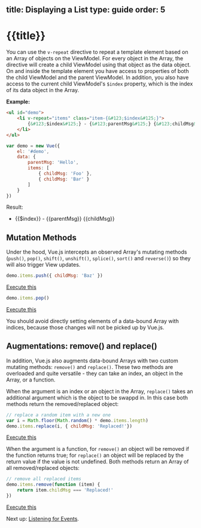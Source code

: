 title: Displaying a List
type: guide
order: 5
---

# {{title}}

You can use the `v-repeat` directive to repeat a template element based on an Array of objects on the ViewModel. For every object in the Array, the directive will create a child ViewModel using that object as the data object. On and inside the template element you have access to properties of both the child ViewModel and the parent ViewModel. In addition, you also have access to the current child ViewModel's `$index` property, which is the index of its data object in the Array.

**Example:**

``` html
<ul id="demo">
    <li v-repeat="items" class="item-{&#123;$index&#125;}">
        {&#123;$index&#125;} - {&#123;parentMsg&#125;} {&#123;childMsg&#125;}
    </li>
</ul>
```

``` js
var demo = new Vue({
    el: '#demo',
    data: {
        parentMsg: 'Hello',
        items: [
            { childMsg: 'Foo' },
            { childMsg: 'Bar' }
        ]
    }
})
```

Result:

<ul id="demo"><li v-repeat="items" class="item-{&#123;$index&#125;}">{&#123;$index&#125;} - {&#123;parentMsg&#125;} {&#123;childMsg&#125;}</li></ul>
<script>
var demo = new Vue({
    el: '#demo',
    data: {
        parentMsg: 'Hello',
        items: [
            { childMsg: 'Foo' },
            { childMsg: 'Bar' }
        ]
    }
})
</script>

## Mutation Methods

Under the hood, Vue.js intercepts an observed Array's mutating methods (`push()`, `pop()`, `shift()`, `unshift()`, `splice()`, `sort()` and `reverse()`) so they will also trigger View updates.

``` js
demo.items.push({ childMsg: 'Baz' })
```
<p><a href="#demo" onclick="demoPush()">Execute this</a></p>

``` js
demo.items.pop()
```
<p><a href="#demo" onclick="demo.items.pop()">Execute this</a></p>

<p class="tip">You should avoid directly setting elements of a data-bound Array with indices, because those changes will not be picked up by Vue.js.</p>

## Augmentations: remove() and replace()

In addition, Vue.js also augments data-bound Arrays with two custom mutating methods: `remove()` and `replace()`. These two methods are overloaded and quite versatile - they can take an index, an object in the Array, or a function.

When the argument is an index or an object in the Array, `replace()` takes an additional argument which is the object to be swappd in. In this case both methods return the removed/replaced object:

``` js
// replace a random item with a new one
var i = Math.floor(Math.random() * demo.items.length)
demo.items.replace(i, { childMsg: 'Replaced!'})
```
<p><a href="#demo" onclick="demoReplace()">Execute this</a></p>

When the argument is a function, for `remove()` an object will be removed if the function returns true; for `replace()` an object will be replaced by the return value if the value is not undefined. Both methods return an Array of all removed/replaced objects:

``` js
// remove all replaced items
demo.items.remove(function (item) {
    return item.childMsg === 'Replaced!'
})
```
<p><a href="#demo" onclick="demoRemove()">Execute this</a></p>

Next up: [Listening for Events](/guide/events.html).

<script>
function demoPush () {
    demo.items.push({ childMsg: 'Baz' })
}

function demoRemove () {
    demo.items.remove(function (item) {
        return item.childMsg === 'Replaced!'
    })
}

function demoReplace () {
    var i = Math.floor(Math.random() * demo.items.length)
    demo.items.replace(i, { childMsg: 'Replaced!'})
}
</script>